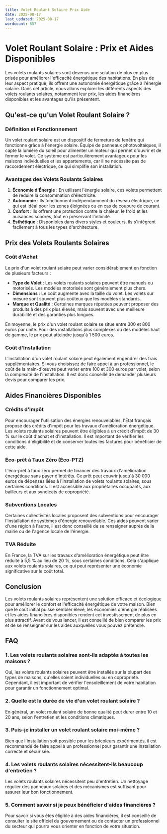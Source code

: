 ```yaml
---
title: Volet Roulant Solaire Prix Aide
date: 2025-08-17
last_updated: 2025-08-17
wordcount: 857
---
```


# Volet Roulant Solaire : Prix et Aides Disponibles

Les volets roulants solaires sont devenus une solution de plus en plus prisée pour améliorer l'efficacité énergétique des habitations. En plus de leur aspect pratique, ils offrent une autonomie énergétique grâce à l'énergie solaire. Dans cet article, nous allons explorer les différents aspects des volets roulants solaires, notamment leur prix, les aides financières disponibles et les avantages qu'ils présentent.

## Qu'est-ce qu'un Volet Roulant Solaire ?

### Définition et Fonctionnement

Un volet roulant solaire est un dispositif de fermeture de fenêtre qui fonctionne grâce à l'énergie solaire. Équipé de panneaux photovoltaïques, il capte la lumière du soleil pour alimenter un moteur qui permet d'ouvrir et de fermer le volet. Ce système est particulièrement avantageux pour les maisons individuelles et les appartements, car il ne nécessite pas de raccordement électrique, ce qui simplifie son installation.

### Avantages des Volets Roulants Solaires

1. **Économie d'Énergie** : En utilisant l'énergie solaire, ces volets permettent de réduire la consommation d'électricité.
2. **Autonomie** : Ils fonctionnent indépendamment du réseau électrique, ce qui est idéal pour les zones éloignées ou en cas de coupure de courant.
3. **Confort** : Ils offrent une protection contre la chaleur, le froid et les nuisances sonores, tout en préservant l'intimité.
4. **Esthétique** : Disponibles dans divers styles et couleurs, ils s'intègrent facilement à tous les types d'architecture.

## Prix des Volets Roulants Solaires

### Coût d'Achat

Le prix d'un volet roulant solaire peut varier considérablement en fonction de plusieurs facteurs :

- **Type de Volet** : Les volets roulants solaires peuvent être manuels ou motorisés. Les modèles motorisés sont généralement plus chers.
- **Dimensions** : Le coût augmente avec la taille du volet. Les volets sur mesure sont souvent plus coûteux que les modèles standards.
- **Marque et Qualité** : Certaines marques réputées peuvent proposer des produits à des prix plus élevés, mais souvent avec une meilleure durabilité et des garanties plus longues.

En moyenne, le prix d'un volet roulant solaire se situe entre 300 et 800 euros par unité. Pour des installations plus complexes ou des modèles haut de gamme, le prix peut atteindre jusqu'à 1 500 euros.

### Coût d'Installation

L'installation d'un volet roulant solaire peut également engendrer des frais supplémentaires. Si vous choisissez de faire appel à un professionnel, le coût de la main-d'œuvre peut varier entre 100 et 300 euros par volet, selon la complexité de l'installation. Il est donc conseillé de demander plusieurs devis pour comparer les prix.

## Aides Financières Disponibles

### Crédits d'Impôt

Pour encourager l'utilisation des énergies renouvelables, l'État français propose des crédits d'impôt pour les travaux d'amélioration énergétique. Les volets roulants solaires peuvent être éligibles à un crédit d'impôt de 30 % sur le coût d'achat et d'installation. Il est important de vérifier les conditions d'éligibilité et de conserver toutes les factures pour bénéficier de cette aide.

### Éco-prêt à Taux Zéro (Éco-PTZ)

L'éco-prêt à taux zéro permet de financer des travaux d'amélioration énergétique sans payer d'intérêts. Ce prêt peut couvrir jusqu'à 30 000 euros de dépenses liées à l'installation de volets roulants solaires, sous certaines conditions. Il est accessible aux propriétaires occupants, aux bailleurs et aux syndicats de copropriété.

### Subventions Locales

Certaines collectivités locales proposent des subventions pour encourager l'installation de systèmes d'énergie renouvelable. Ces aides peuvent varier d'une région à l'autre, il est donc conseillé de se renseigner auprès de la mairie ou de l'agence locale de l'énergie.

### TVA Réduite

En France, la TVA sur les travaux d'amélioration énergétique peut être réduite à 5,5 % au lieu de 20 %, sous certaines conditions. Cela s'applique aux volets roulants solaires, ce qui peut représenter une économie significative sur le coût total.

## Conclusion

Les volets roulants solaires représentent une solution efficace et écologique pour améliorer le confort et l'efficacité énergétique de votre maison. Bien que le coût initial puisse sembler élevé, les économies d'énergie réalisées et les aides financières disponibles rendent cet investissement de plus en plus attractif. Avant de vous lancer, il est conseillé de bien comparer les prix et de se renseigner sur les aides auxquelles vous pouvez prétendre.

## FAQ

### 1. Les volets roulants solaires sont-ils adaptés à toutes les maisons ?

Oui, les volets roulants solaires peuvent être installés sur la plupart des types de maisons, qu'elles soient individuelles ou en copropriété. Cependant, il est important de vérifier l'ensoleillement de votre habitation pour garantir un fonctionnement optimal.

### 2. Quelle est la durée de vie d'un volet roulant solaire ?

En général, un volet roulant solaire de bonne qualité peut durer entre 10 et 20 ans, selon l'entretien et les conditions climatiques.

### 3. Puis-je installer un volet roulant solaire moi-même ?

Bien que l'installation soit possible pour les bricoleurs expérimentés, il est recommandé de faire appel à un professionnel pour garantir une installation correcte et sécurisée.

### 4. Les volets roulants solaires nécessitent-ils beaucoup d'entretien ?

Les volets roulants solaires nécessitent peu d'entretien. Un nettoyage régulier des panneaux solaires et des mécanismes est suffisant pour assurer leur bon fonctionnement.

### 5. Comment savoir si je peux bénéficier d'aides financières ?

Pour savoir si vous êtes éligible à des aides financières, il est conseillé de consulter le site officiel du gouvernement ou de contacter un professionnel du secteur qui pourra vous orienter en fonction de votre situation.